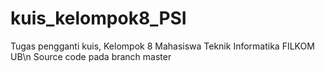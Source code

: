 # kuis_kelompok8_PSI
Tugas pengganti kuis, Kelompok 8 Mahasiswa Teknik Informatika FILKOM UB\n
Source code pada branch master

